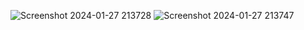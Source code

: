 
![Screenshot 2024-01-27 213728](https://github.com/LPhilip-CS/Data-Professional-Survey/assets/98559773/2778d373-115f-4e3b-a8ef-9278e2e0a776)
![Screenshot 2024-01-27 213747](https://github.com/LPhilip-CS/Data-Professional-Survey/assets/98559773/04187983-f98f-4a77-89ed-72abf6a0fbaf)
